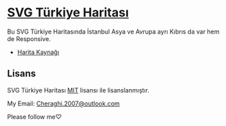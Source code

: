 # [SVG Türkiye Haritası](http://dnomak.com.tr/svg-turkiye-haritasi/)

Bu SVG Türkiye Haritasında İstanbul Asya ve Avrupa ayrı Kıbrıs da var hem de Responsive.

 - [Harita Kaynağı](https://commons.wikimedia.org/wiki/File:Turkey_provinces_blank_gray.svg)

## Lisans
SVG Türkiye Haritası [MIT](LICENSE) lisansı ile lisanslanmıştır.

My Email: Cheraghi.2007@outlook.com

Please follow me♡


